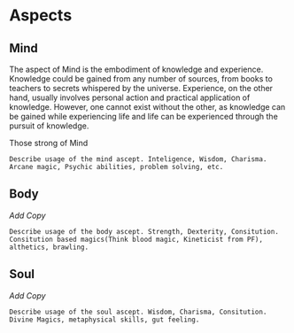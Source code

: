 # Aspects

## Mind
The aspect of Mind is the embodiment of knowledge and experience. Knowledge could be gained from any number of sources, from books to teachers to secrets whispered by the universe. Experience, on the other hand, usually involves personal action and practical application of knowledge. However, one cannot exist without the other, as knowledge can be gained while experiencing life and life can be experienced through the pursuit of knowledge.

Those strong of Mind
```
Describe usage of the mind ascept. Inteligence, Wisdom, Charisma.
Arcane magic, Psychic abilities, problem solving, etc.
```
## Body
*Add Copy*
```
Describe usage of the body ascept. Strength, Dexterity, Consitution.
Consitution based magics(Think blood magic, Kineticist from PF), althetics, brawling.
```

## Soul
*Add Copy*
```
Describe usage of the soul ascept. Wisdom, Charisma, Consitution.
Divine Magics, metaphysical skills, gut feeling. 
```
<!--stackedit_data:
eyJoaXN0b3J5IjpbLTEyNzg4NTUyNTIsLTE0NTQ5MTc3MCwtMT
YwNjY1NTg0NSw3MDEzNzQyNzEsMTkyMzM5OTQ5NSwtMTM5NDQw
NDMzMCwxMDEyMzcwNjQxXX0=
-->